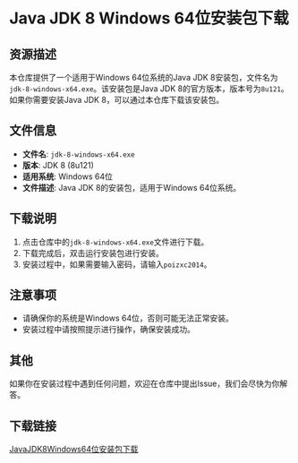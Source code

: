 # Java JDK 8 Windows 64位安装包下载

## 资源描述

本仓库提供了一个适用于Windows 64位系统的Java JDK 8安装包，文件名为`jdk-8-windows-x64.exe`。该安装包是Java JDK 8的官方版本，版本号为`8u121`。如果你需要安装Java JDK 8，可以通过本仓库下载该安装包。

## 文件信息

- **文件名**: `jdk-8-windows-x64.exe`
- **版本**: JDK 8 (8u121)
- **适用系统**: Windows 64位
- **文件描述**: Java JDK 8的安装包，适用于Windows 64位系统。

## 下载说明

1. 点击仓库中的`jdk-8-windows-x64.exe`文件进行下载。
2. 下载完成后，双击运行安装包进行安装。
3. 安装过程中，如果需要输入密码，请输入`poizxc2014`。

## 注意事项

- 请确保你的系统是Windows 64位，否则可能无法正常安装。
- 安装过程中请按照提示进行操作，确保安装成功。

## 其他

如果你在安装过程中遇到任何问题，欢迎在仓库中提出Issue，我们会尽快为你解答。

## 下载链接

[JavaJDK8Windows64位安装包下载](https://pan.quark.cn/s/409ecf0025be)